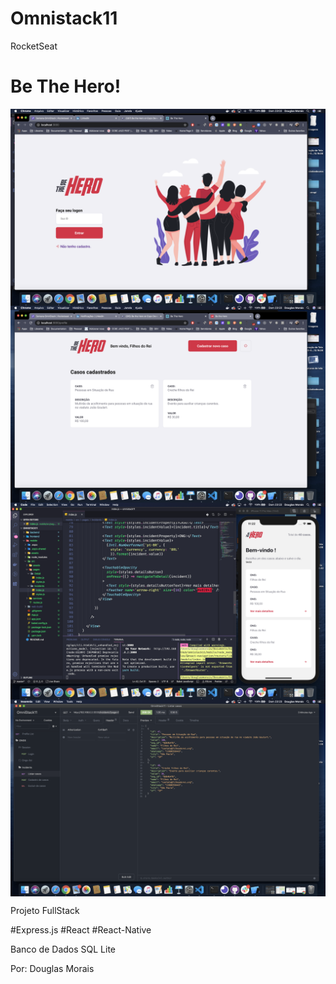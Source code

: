 # Omnistack11
RocketSeat

# Be The Hero!

<img src="img/front.png" alt="fontend" width="600px" align="center"/>

<img src="img/font-listing.png" alt="font-listing" width="600px" align="center"/>

<img src="img/mobile.png" alt="mobile" width="600px" align="center"/>

<img src="img/backend.png" alt="backend" width="600px" align="center"/>


Projeto FullStack 

#Express.js
#React
#React-Native 

Banco de Dados SQL Lite

Por: Douglas Morais